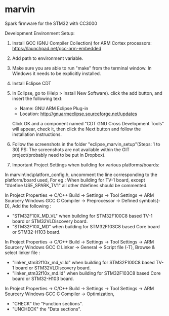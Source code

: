 # marvin

Spark firmware for the STM32 with CC3000

Development Environment Setup:

1. Install GCC (GNU Compiler Collection) for ARM Cortex processors:
	 https://launchpad.net/gcc-arm-embedded

2. Add path to environment variable.

3. Make sure you are able to run "make" from the terminal window.
   In Windows it needs to be explicitly installed.

4. Install Eclipse CDT

5. In Eclipse, go to (Help > Install New Software).
   click the add button, and insert the following text:

   * Name: GNU ARM Eclipse Plug-in
   * Location: http://gnuarmeclipse.sourceforge.net/updates

   Click OK and a component named "CDT GNU Cross Development Tools" will appear,
   check it, then click the Next button and follow the installation instructions.

6. Follow the screenshots in the folder "eclipse_marvin_setup"(Steps: 1 to 30)
   PS: The screenshots are not available within the GIT project(probably need to be put in Dropbox).
   
7. Important Project Settings when building for various platforms/boards:

In marvin\inc\platforn_config.h, uncomment the line corresponding to the platform/board used,
For eg.: When building for TV-1 board, except "#define USE_SPARK_TV1" all other #defines should be commented.

In Project Properties -> C/C++ Build -> Settings -> Tool Settings -> ARM Sourcery Windows GCC C Compiler -> Preprocessor -> Defined symbols(-D), Add the following :
* "STM32F10X_MD_VL" when building for STM32F100C8 based TV-1 board or STM32VLDiscovery board.
* "STM32F10X_MD" when building for STM32F103C8 based Core board or STM32-H103 board.

In Project Properties -> C/C++ Build -> Settings -> Tool Settings -> ARM Sourcery Windows GCC C Linker -> General -> Script file (-T), Browse & select linker file :
* "linker_stm32f10x_md_vl.ld" when building for STM32F100C8 based TV-1 board or STM32VLDiscovery board.
* "linker_stm32f10x_md.ld" when building for STM32F103C8 based Core board or STM32-H103 board.

In Project Properties -> C/C++ Build -> Settings -> Tool Settings -> ARM Sourcery Windows GCC C Compiler -> Optimization,
* "CHECK" the "Function sections".
* "UNCHECK" the "Data sections".


